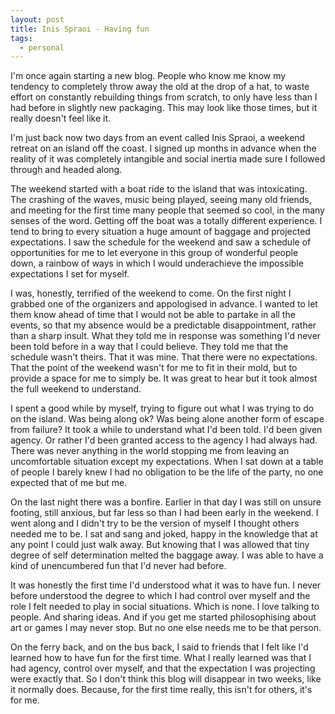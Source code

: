 ```yaml
---
layout: post
title: Inis Spraoi - Having fun
tags:
  - personal
---
```


I'm once again starting a new blog. People who know me know my tendency to completely throw away the old at the drop of a hat, to waste effort on constantly rebuilding things from scratch, to only have less than I had before in slightly new packaging. This may look like those times, but it really doesn't feel like it.

I'm just back now two days from an event called Inis Spraoi, a weekend retreat on an island off the coast. I signed up months in advance when the reality of it was completely intangible and social inertia made sure I followed through and headed along.

The weekend started with a boat ride to the island that was intoxicating. The crashing of the waves, music being played, seeing many old friends, and meeting for the first time many people that seemed so cool, in the many senses of the word. Getting off the boat was a totally different experience. I tend to bring to every situation a huge amount of baggage and projected expectations. I saw the schedule for the weekend and saw a schedule of opportunities for me to let everyone in this group of wonderful people down, a rainbow of ways in which I would underachieve the impossible expectations I set for myself.

I was, honestly, terrified of the weekend to come. On the first night I grabbed one of the organizers and appologised in advance. I wanted to let them know ahead of time that I would not be able to partake in all the events, so that my absence would be a predictable disappointment, rather than a sharp insult. What they told me in response was something I'd never been told before in a way that I could believe. They told me that the schedule wasn't theirs. That it was mine. That there were no expectations. That the point of the weekend wasn't for me to fit in their mold, but to provide a space for me to simply be. It was great to hear but it took almost the full weekend to understand.

I spent a good while by myself, trying to figure out what I was trying to do on the island. Was being along ok? Was being alone another form of escape from failure? It took a while to understand what I'd been told. I'd been given agency. Or rather I'd been granted access to the agency I had always had. There was never anything in the world stopping me from leaving an uncomfortable situation except my expectations. When I sat down at a table of people I barely knew I had no obligation to be the life of the party, no one expected that of me but me.

On the last night there was a bonfire. Earlier in that day I was still on unsure footing, still anxious, but far less so than I had been early in the weekend. I went along and I didn't try to be the version of myself I thought others needed me to be. I sat and sang and joked, happy in the knowledge that at any point I could just walk away. But knowing that I was allowed that tiny degree of self determination melted the baggage away. I was able to have a kind of unencumbered fun that I'd never had before.

It was honestly the first time I'd understood what it was to have fun. I never before understood the degree to which I had control over myself and the role I felt needed to play in social situations. Which is none. I love talking to people. And sharing ideas. And if you get me started philosophising about art or games I may never stop. But no one else needs me to be that person.

On the ferry back, and on the bus back, I said to friends that I felt like I'd learned how to have fun for the first time. What I really learned was that I had agency, control over myself, and that the expectation I was projecting were exactly that. So I don't think this blog will disappear in two weeks, like it normally does. Because, for the first time really, this isn't for others, it's for me.
